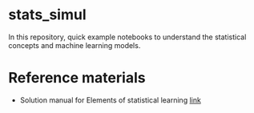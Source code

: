 # stats_simul

In this repository, quick example notebooks to understand the statistical concepts and machine learning models.

# Reference materials

- Solution manual for Elements of statistical learning [link](https://waxworksmath.com/Authors/G_M/Hastie/WriteUp/Weatherwax_Epstein_Hastie_Solution_Manual.pdf)



